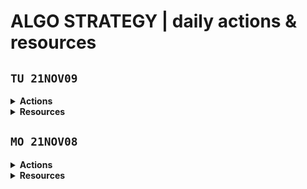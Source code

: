 # ALGO STRATEGY | daily actions & resources

## **`TU 21NOV09`**

<details>
<summary><strong>Actions</strong></summary>

</details>

<details>
<summary><strong>Resources</strong></summary>

</details>

## **`MO 21NOV08`**

<details>
<summary><strong>Actions</strong></summary>

</details>

<details>
<summary><strong>Resources</strong></summary>

- choosing a [strategy](https://algotrading101.com/learn/quantitative-trader-guide/#what-kind-of-strategy-should-I-trade)
- choosing an [IDE](https://algotrading101.com/learn/quantitative-trader-guide/#which-IDE-should-I-use)
- where to get [data](https://algotrading101.com/learn/quantitative-trader-guide/#where-can-I-get-data)
- [backtesting](https://algotrading101.com/learn/quantitative-trader-guide/#what-is-the-backtesting-and-our-goal)
- chosing a [broker](https://algotrading101.com/learn/quantitative-trader-guide/#how-do-I-pick-a-broker)

</details>

<br>
